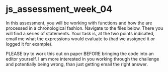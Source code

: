 # js_assessment_week_04

In this assessment, you will be working with functions and how the are processed in a chronological fashion. Navigate to the files below. There you will find a series of statements. Your task is, at the two points indicated, email me what the expressions would evaluate to (had we assigned it or logged it for example).

PLEASE try to work this out on paper BEFORE bringing the code into an editor yourself. I am more interested in you working through the challenge and potentially being wrong, than just getting email the right answer.
